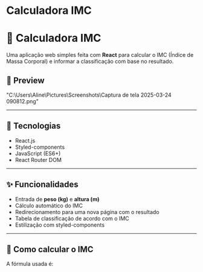 # Calculadora IMC

# 🧮 Calculadora IMC

Uma aplicação web simples feita com **React** para calcular o IMC (Índice de Massa Corporal) e informar a classificação com base no resultado.

## 📸 Preview

"C:\Users\Aline\Pictures\Screenshots\Captura de tela 2025-03-24 090812.png"

---

## 🚀 Tecnologias

- React.js
- Styled-components
- JavaScript (ES6+)
- React Router DOM

---

## ✨ Funcionalidades

- Entrada de **peso (kg)** e **altura (m)**
- Cálculo automático do IMC
- Redirecionamento para uma nova página com o resultado
- Tabela de classificação de acordo com o IMC
- Estilização com styled-components

---

## 🧠 Como calcular o IMC

A fórmula usada é:

